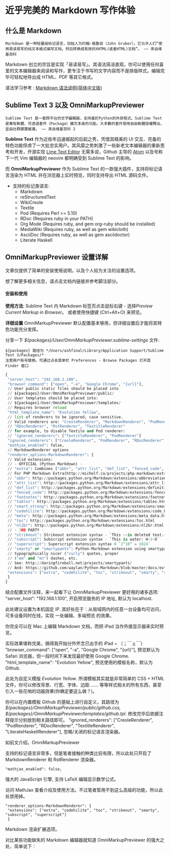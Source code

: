 近乎完美的 Markdown 写作体验
=============================
## 什么是 Markdown
    Markdown 是一种轻量级标记语言，创始人为约翰·格鲁伯（John Gruber）。它允许人们“使用易读易写的纯文本格式编写文档，然后转换成有效的XHTML(或者HTML)文档”。 —— 来自维基百科

Markdown 创立的宗旨是实现「易读易写」。其语法简洁直观，你可以使用任何喜爱的文本编辑器来阅读和写作，更专注于书写的文字内容而不是排版样式。编辑完毕可轻松地导出成 HTML、PDF 等其它格式。

语法学习参考 : [Markdown 语法说明(简体中文版)](http://wowubuntu.com/markdown/)
## Sublime Text 3 以及 OmniMarkupPreviewer
    Sublime Text 是一套跨平台的文字編輯器，支持基於Python的外掛程式。Sublime Text 是專有軟體，可透過套件（Package）擴充本身的功能。大多數的套件使用自由軟體授權釋出，並由社群建置維護。 —— 来自维基百科 2

**Sublime Text** 作为近些年迅速崛起的后起之秀，凭借其精美的 UI 交互、完备的特色功能俘虏了一大批忠实用户。其风靡之势刺激了一些新老文本编辑器的重新思考和开发，开源实现 [Lime Text Editor](http://limetext.org/) 无需多说，Github 主导的 [Atom](http://limetext.org/) 以及号称下一代 Vim 编辑器的 neovim 都明确受到 Sublime Text 的影响。

而 **OmniMarkupPreviewer** 作为 Sublime Text 的一款强大插件，支持将标记语言渲染为 HTML 并在浏览器上实时预览，同时支持导出 HTML 源码文件。

* 支持的标记类语言:
    * Markdown
    * reStructuredText
    * WikiCreole
    * Textile
    * Pod (Requires Perl >= 5.10)
    * RDoc (Requires ruby in your PATH)
    * Org Mode (Requires ruby, and gem org-ruby should be installed)
    * MediaWiki (Requires ruby, as well as gem wikicloth)
    * AsciiDoc (Requires ruby, as well as gem asciidoctor)
    * Literate Haskell
## OmniMarkupPreviewer 设置详解
文章仅提供了简单的安装使用说明，以及个人较为关注的设置选项。

想了解更多相关信息，请点击文档内链接并参考脚注部分。
#### 安装和使用

**使用方法**: Sublime Text 内 Markdown 标签页点击鼠标右键 - 选择*Preview Current Markup in Browser*。 或者使用快捷键 (Ctrl+Alt+O) 来预览。

**详细设置**
OmniMarkupPreviewer 默认配置基本够用，但详细设置后才能将其特色功能充分发挥。

分享一下 *${packages}/User/OmniMarkupPreviewer.sublime-settings* 文件:

    ${packages} 路径为 */Users/ashfinal/Library/Application Support/Sublime Text 3/Packages/*
    注意用户账号替换。可通过点击菜单栏 Preferences - Browse Packages 打开其 Finder 窗口

```python
{
 "server_host": "192.168.1.100",
 "browser_command": ["open", "-a", "Google Chrome", "{url}"],
 // User public static files should be placed into
 // ${packages}/User/OmniMarkupPreviewer/public/
 // User templates should be placed into:
 // ${packages}/User/OmniMarkupPreviewer/templates/
 // Requires browser reload
 "html_template_name": "Evolution Yellow",
 // list of renderers to be ignored, case sensitive.
 // Valid renderers are: "CreoleRenderer", "MarkdownRenderer", "PodRenderer",
 // "RDocRenderer", "RstRenderer", "TextitleRenderer"
 // for example, to disable Textile and Pod renderer:
 // "ignored_renderers": ["TextitleRenderer", "PodRenderer"]
 "ignored_renderers": ["CreoleRenderer", "PodRenderer", "RDocRenderer", "TextitleRenderer", "LiterateHaskellRenderer"],
 "mathjax_enabled": false,
 // MarkdownRenderer options
 "renderer_options-MarkdownRenderer": {
 // Valid extensions:
 // - OFFICIAL (Python Markdown) -
 // "extra": Combines ["abbr", "attr_list", "def_list", "fenced_code", "footnotes", "tables", "smart_strong"]
 // For PHP Markdown Extra(http://michelf.ca/projects/php-markdown/extra/)
 // "abbr": http://packages.python.org/Markdown/extensions/abbreviations.html
 // "attr_list": http://packages.python.org/Markdown/extensions/attr_list.html
 // "def_list": http://packages.python.org/Markdown/extensions/definition_lists.html
 // "fenced_code": http://packages.python.org/Markdown/extensions/fenced_code_blocks.html
 // "footnotes": http://packages.python.org/Markdown/extensions/footnotes.html
 // "tables": http://packages.python.org/Markdown/extensions/tables.html
 // "smart_strong": http://packages.python.org/Markdown/extensions/smart_strong.html
 // "codehilite": http://packages.python.org/Markdown/extensions/code_hilite.html
 // "meta": http://packages.python.org/Markdown/extensions/meta_data.html
 // "toc": http://packages.python.org/Markdown/extensions/toc.html
 // "nl2br": http://packages.python.org/Markdown/extensions/nl2br.html
 // - 3RD PARTY -
 // "strikeout": Strikeout extension syntax - `This ~~is deleted text.~~`
 // "subscript": Subscript extension syntax - `This is water: H~2~O`
 // "superscript": Superscript extension syntax 0 `2^10^ = 1024`
 // "smarty" or "smartypants": Python-Markdown extension using smartypants to emit
 // typographically nicer ("curly") quotes, proper
 // ("em" and "en") dashes, etc.
 // See: http://daringfireball.net/projects/smartypants/
 // And: https://github.com/waylan/Python-Markdown/blob/master/docs/extensions/smarty.txt
 "extensions": ["extra", "codehilite", "toc", "strikeout", "smarty", "subscript", "superscript"]
 }
}
```
结合配置文件注释，来一起看下让 OmniMarkupPreviewer 更好用的诸多选项:
    "server_host": "192.168.1.100",
开启预览服务的 IP 地址, 默认为 localhost.

此处建议设置为本机固定 IP. 其好处在于：从局域网内的任意一台设备均可访问，可多设备同时在线，实现 一处编辑、多端预览 的效果。

你完全可以在 Mac 上编辑 Markdown 文档，而把 iPad 当作外接显示器来实时预览。

实际效果堪称完美，搞得我开始分外怀念已出手的 iPad ~ （；￣ェ￣）
    "browser_command": ["open", "-a", "Google Chrome", "{url}"],
预览默认为 Safari 浏览器，但一段时间下来发现最好使用 Google Chrome.
    "html_template_name": "Evolution Yellow",
预览使用的模板名称，默认为 Github.

此处为自定义模版 *Evolution Yellow*. 所谓模板其实就是非常简单的 CSS + HTML 文件，你可以修改背景、行宽、字体、边距 …… 等等样式相关的所有东西，甚至引入一些花哨的动画效果(你确定要这么做？)。

你可以在内置模板 Github 的基础上进行自定义，其路径为 *${packages}/OmniMarkupPreviewer/public/github.css, ${packages}/OmniMarkupPreviewer/templates/github.tpl*. 修改完毕后依据注释提示分别放到相关路径即可。
    "ignored_renderers": ["CreoleRenderer", "PodRenderer", "RDocRenderer", "TextitleRenderer", "LiterateHaskellRenderer"],
忽略/关闭的标记语言渲染器。

如前文介绍，OmniMarkupPreviewer 

支持的标记语言非常多，但是笔者接触的种类比较有限，所以此处只开启了 MarkdownRenderer 和 RstRenderer 渲染器。

    "mathjax_enabled": false,

强大的 JavaScript 引擎, 支持 LaTeX 编辑显示数学公式。

访问 MathJax 查看介绍及使用方法。不过笔者暂用不到这么高级的功能，所以此处禁用掉。

    "renderer_options-MarkdownRenderer": {
     "extensions": ["extra", "codehilite", "toc", "strikeout", "smarty", "subscript", "superscript"]
     }

Markdown 渲染扩展选项。

对比某些功能缺失的 Markdown 编辑器就知道 OmniMarkupPreviewer 的强大之处，简单说下：

